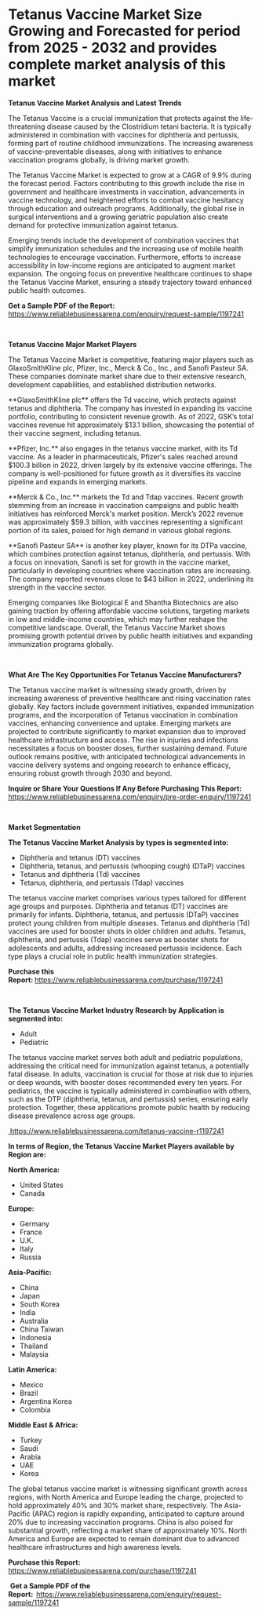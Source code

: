 <p><h1>Tetanus Vaccine Market Size Growing and Forecasted for period from 2025 - 2032 and provides complete market analysis of this market</h1></p><p><strong>Tetanus Vaccine Market Analysis and Latest Trends</strong></p>
<p><p>The Tetanus Vaccine is a crucial immunization that protects against the life-threatening disease caused by the Clostridium tetani bacteria. It is typically administered in combination with vaccines for diphtheria and pertussis, forming part of routine childhood immunizations. The increasing awareness of vaccine-preventable diseases, along with initiatives to enhance vaccination programs globally, is driving market growth.</p><p>The Tetanus Vaccine Market is expected to grow at a CAGR of 9.9% during the forecast period. Factors contributing to this growth include the rise in government and healthcare investments in vaccination, advancements in vaccine technology, and heightened efforts to combat vaccine hesitancy through education and outreach programs. Additionally, the global rise in surgical interventions and a growing geriatric population also create demand for protective immunization against tetanus.</p><p>Emerging trends include the development of combination vaccines that simplify immunization schedules and the increasing use of mobile health technologies to encourage vaccination. Furthermore, efforts to increase accessibility in low-income regions are anticipated to augment market expansion. The ongoing focus on preventive healthcare continues to shape the Tetanus Vaccine Market, ensuring a steady trajectory toward enhanced public health outcomes.</p></p>
<p><strong>Get a Sample PDF of the Report:&nbsp;</strong> <a href="https://www.reliablebusinessarena.com/enquiry/request-sample/1197241?utm_campaign=3610&utm_medium=2&utm_source=Github&utm_content=ia&utm_term=19042025&utm_id=tetanus-vaccine">https://www.reliablebusinessarena.com/enquiry/request-sample/1197241</a></p>
<p>&nbsp;</p>
<p><strong>Tetanus Vaccine Major Market Players</strong></p>
<p><p>The Tetanus Vaccine Market is competitive, featuring major players such as GlaxoSmithKline plc, Pfizer, Inc., Merck & Co., Inc., and Sanofi Pasteur SA. These companies dominate market share due to their extensive research, development capabilities, and established distribution networks.</p><p>**GlaxoSmithKline plc** offers the Td vaccine, which protects against tetanus and diphtheria. The company has invested in expanding its vaccine portfolio, contributing to consistent revenue growth. As of 2022, GSK’s total vaccines revenue hit approximately $13.1 billion, showcasing the potential of their vaccine segment, including tetanus.</p><p>**Pfizer, Inc.** also engages in the tetanus vaccine market, with its Td vaccine. As a leader in pharmaceuticals, Pfizer's sales reached around $100.3 billion in 2022, driven largely by its extensive vaccine offerings. The company is well-positioned for future growth as it diversifies its vaccine pipeline and expands in emerging markets.</p><p>**Merck & Co., Inc.** markets the Td and Tdap vaccines. Recent growth stemming from an increase in vaccination campaigns and public health initiatives has reinforced Merck's market position. Merck’s 2022 revenue was approximately $59.3 billion, with vaccines representing a significant portion of its sales, poised for high demand in various global regions.</p><p>**Sanofi Pasteur SA** is another key player, known for its DTPa vaccine, which combines protection against tetanus, diphtheria, and pertussis. With a focus on innovation, Sanofi is set for growth in the vaccine market, particularly in developing countries where vaccination rates are increasing. The company reported revenues close to $43 billion in 2022, underlining its strength in the vaccine sector.</p><p>Emerging companies like Biological E and Shantha Biotechnics are also gaining traction by offering affordable vaccine solutions, targeting markets in low and middle-income countries, which may further reshape the competitive landscape. Overall, the Tetanus Vaccine Market shows promising growth potential driven by public health initiatives and expanding immunization programs globally.</p></p>
<p>&nbsp;</p>
<p><strong>What Are The Key Opportunities For Tetanus Vaccine Manufacturers?</strong></p>
<p><p>The Tetanus vaccine market is witnessing steady growth, driven by increasing awareness of preventive healthcare and rising vaccination rates globally. Key factors include government initiatives, expanded immunization programs, and the incorporation of Tetanus vaccination in combination vaccines, enhancing convenience and uptake. Emerging markets are projected to contribute significantly to market expansion due to improved healthcare infrastructure and access. The rise in injuries and infections necessitates a focus on booster doses, further sustaining demand. Future outlook remains positive, with anticipated technological advancements in vaccine delivery systems and ongoing research to enhance efficacy, ensuring robust growth through 2030 and beyond.</p></p>
<p><strong>Inquire or Share Your Questions If Any Before Purchasing This Report:</strong> <a href="https://www.reliablebusinessarena.com/enquiry/pre-order-enquiry/1197241?utm_campaign=3610&utm_medium=2&utm_source=Github&utm_content=ia&utm_term=19042025&utm_id=tetanus-vaccine">https://www.reliablebusinessarena.com/enquiry/pre-order-enquiry/1197241</a></p>
<p>&nbsp;</p>
<p><strong>Market Segmentation</strong></p>
<p><strong>The Tetanus Vaccine Market Analysis by types is segmented into:</strong></p>
<p><ul><li>Diphtheria and tetanus (DT) vaccines</li><li>Diphtheria, tetanus, and pertussis (whooping cough) (DTaP) vaccines</li><li>Tetanus and diphtheria (Td) vaccines</li><li>Tetanus, diphtheria, and pertussis (Tdap) vaccines</li></ul></p>
<p><p>The tetanus vaccine market comprises various types tailored for different age groups and purposes. Diphtheria and tetanus (DT) vaccines are primarily for infants. Diphtheria, tetanus, and pertussis (DTaP) vaccines protect young children from multiple diseases. Tetanus and diphtheria (Td) vaccines are used for booster shots in older children and adults. Tetanus, diphtheria, and pertussis (Tdap) vaccines serve as booster shots for adolescents and adults, addressing increased pertussis incidence. Each type plays a crucial role in public health immunization strategies.</p></p>
<p><strong>Purchase this Report:&nbsp;</strong><a href="https://www.reliablebusinessarena.com/purchase/1197241?utm_campaign=3610&utm_medium=2&utm_source=Github&utm_content=ia&utm_term=19042025&utm_id=tetanus-vaccine">https://www.reliablebusinessarena.com/purchase/1197241</a></p>
<p>&nbsp;</p>
<p><strong>The Tetanus Vaccine Market Industry Research by Application is segmented into:</strong></p>
<p><ul><li>Adult</li><li>Pediatric</li></ul></p>
<p><p>The tetanus vaccine market serves both adult and pediatric populations, addressing the critical need for immunization against tetanus, a potentially fatal disease. In adults, vaccination is crucial for those at risk due to injuries or deep wounds, with booster doses recommended every ten years. For pediatrics, the vaccine is typically administered in combination with others, such as the DTP (diphtheria, tetanus, and pertussis) series, ensuring early protection. Together, these applications promote public health by reducing disease prevalence across age groups.</p></p>
<p><a href="https://www.reliablebusinessarena.com/tetanus-vaccine-r1197241?utm_campaign=3610&utm_medium=2&utm_source=Github&utm_content=ia&utm_term=19042025&utm_id=tetanus-vaccine">&nbsp;https://www.reliablebusinessarena.com/tetanus-vaccine-r1197241</a></p>
<p><strong>In terms of Region, the Tetanus Vaccine Market Players available by Region are:</strong></p>
<p>
    <p> <strong> North America: </strong>
        <ul>
            <li>United States</li>
            <li>Canada</li>
        </ul>
        </p> 
    <p> <strong> Europe: </strong>
        <ul>
            <li>Germany</li>
            <li>France</li>
            <li>U.K.</li>
            <li>Italy</li>
            <li>Russia</li>
        </ul>
        </p> 
    <p> <strong> Asia-Pacific: </strong>
        <ul>
            <li>China</li>
            <li>Japan</li>
            <li>South Korea</li>
            <li>India</li>
            <li>Australia</li>
            <li>China Taiwan</li>
            <li>Indonesia</li>
            <li>Thailand</li>
            <li>Malaysia</li>
        </ul>
        </p> 
    <p> <strong> Latin America: </strong>
        <ul>
            <li>Mexico</li>
            <li>Brazil</li>
            <li>Argentina Korea</li>
            <li>Colombia</li>
        </ul>
        </p> 
    <p> <strong> Middle East & Africa: </strong>
        <ul>
            <li>Turkey</li>
            <li>Saudi</li>
            <li>Arabia</li>
            <li>UAE</li>
            <li>Korea</li>
        </ul>
    </p>
    </p>
<p><p>The global tetanus vaccine market is witnessing significant growth across regions, with North America and Europe leading the charge, projected to hold approximately 40% and 30% market share, respectively. The Asia-Pacific (APAC) region is rapidly expanding, anticipated to capture around 20% due to increasing vaccination programs. China is also poised for substantial growth, reflecting a market share of approximately 10%. North America and Europe are expected to remain dominant due to advanced healthcare infrastructures and high awareness levels.</p></p>
<p><strong>Purchase this Report: </strong><a href="https://www.reliablebusinessarena.com/purchase/1197241?utm_campaign=3610&utm_medium=2&utm_source=Github&utm_content=ia&utm_term=19042025&utm_id=tetanus-vaccine">https://www.reliablebusinessarena.com/purchase/1197241</a></p>
<p>&nbsp;<strong>Get a Sample PDF of the Report:&nbsp;&nbsp;</strong><a href="https://www.reliablebusinessarena.com/enquiry/request-sample/1197241?utm_campaign=3610&utm_medium=2&utm_source=Github&utm_content=ia&utm_term=19042025&utm_id=tetanus-vaccine">https://www.reliablebusinessarena.com/enquiry/request-sample/1197241</a></p>
<p><strong></strong></p>
<p><p></p><p></p><p></p></p>